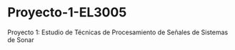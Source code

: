 # Proyecto-1-EL3005
Proyecto 1: Estudio de Técnicas de Procesamiento de Señales de Sistemas de Sonar
